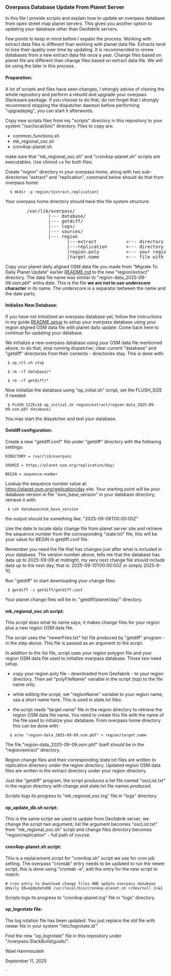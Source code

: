 
### Overpass Database Update From Planet Server

In this file I provide scripts and explain how to update an overpass database from
open street map planet servers. This gives you another option to updating your
database other than Geofabrik servers.

Few points to keep in mind before I expalin the process. Working with extract data
files is different than working with planet data file. Extracts tend to lose their
quality over time by updating. It is recommended to renew databases from a new
extract data file once a year. Change files based on planet file are different than
change files based on extract data file. We will be using the later in this process.

#### Preparation:

A lot of scripts and files have seen changes, I strongly advise of cloning the whole
repository and perform a rebuild and upgrade your overpass Slackware package.
If you choose to do that; do not forget that I strongly recommend stopping the
dispatcher daemon before performing "upgradepkg", you can start it afterwords.

Copy new scripts files from my "scripts" directory in this repository to your system
"/usr/local/bin/" directory. Files to copy are:

  - common_functions.sh
  - mk_regional_osc.sh
  - cron4op-planet.sh

make sure that "mk_regional_osc.sh" and "cron4op-planet.sh" scripts are executables.
Use chmod +x for both files.

Create "region" directory in your overpass home, along with two sub-directories
"extract" and "replication", command below should do that from overpass home:
```
  $ mkdir -p region/{extract,replication}
```

Your overpass home directory should have this file system structure:

<pre>
        /var/lib/overpass/
                |--- database/
                |--- getdiff/
                |--- logs/
                |--- sources/
                |--- region
                       |---extract           <--- directory for updated OSM extract files
                       |---replication       <--- directory for new region Change files
                       |region.poly          <--- your region poly file
                       |target.name          <--- file with OSM data file name
</pre>

Copy your planet daily aligned OSM data file you made from "Migrate To Daily Planet
Update" earlier [README.md](README.md) to the new
"region/extract" directory. The data file name was similar to "region-data_2025-09-09.osm.pbf"
witha date. This is the file **we are not to use underscore character** in its name. The
underscore is a separator between the name and the date parts.

#### Initialize New Database:

If you have not initialized an overpass database yet, follow the instructions in my
guide [README.setup](overpass-4-slackware/overpass.SlackBuild/guide/README.setup)
to setup your overpass database using your region aligned OSM data file with planet daily update.
Come back here to continue for updating your database.

We initialize a new overpass database using your OSM data file mentioned above, to
do that, stop running dispatcher, clear current "database" and "getdiff" directories
from their contents - directories stay. This is done with:

```
 $ op_ctl.sh stop

 $ rm -rf database/*

 $ rm -rf getdiff/*
```

Now initialize the database using "op_initial.sh" script, set the FLUSH_SIZE if needed:

```
 $ FLUSH_SIZE=16 op_initial.sh region/extract/region-data_2025-09-09.osm.pbf database/
```

You may start the dispatcher and test your database.

#### Getdiff configuration:

Create a new "getdiff.conf" file under "getdiff" directory with the following settings:

```
DIRECTORY = /var/lib/overpass

SOURCE = https://planet.osm.org/replication/day/

BEGIN = sequence-number
```

Lookup the sequence number value at: https://planet.osm.org/replication/day site.
Your starting point will be your database version in file "osm_base_version" in your
database directory; retrieve it with:
```
 $ cat database/osm_base_version
```

the output should be something like: "2025-09-09T00:00:00Z"

Use the date to locate daily change file from planet server site and retrieve the
sequence number from the corresponding "state.txt" file, this will be your value
for BEGIN in getdiff.conf file.

Remember you need the file that has changes just after what is included in your
database. The version number above, tells me that the database has data up to
2025-09-09 at midnight, my very next change file should include data up to the
next day; that is: 2025-09-10T00:00:00Z or simply 2025-9-10.

Run "getdiff" to start downloading your change files:
```
 $ getdiff -c getdiff/getdiff.conf
```

Your planet change files will be in: "getdiff/planet/day/" directory.

#### mk_regional_osc.sh script:

This script does what its name says; it makes change files for your region plus a
new region OSM data file.

The script uses the "newerFiles.txt" list file produced by "getdiff" program - in
the step above. This file is passed as an argument to the script.

In addition to the list file, script uses your region polygon file and your region
OSM data file used to initialize overpass database. Those two need setup.

 - copy your region poly file - downloaded from Geofabrik - to your region directory.
 Then set "polyFileName" variable in the script (top) to the file name only.

 - while editing the script, set "regionName" variable to your region name, use
 a short name here. This is used in state.txt files.

 - the script reads "target.name" file in the region directory to retrieve the region
 OSM data file name. You need to create this file with the name of the file used to
 initialize your database. From overpass home directory this can be done with:

 ```
   $ echo "region-data_2025-09-09.osm.pbf" > region/target.name
```

The file "region-data_2025-09-09.osm.pbf" itself should be in the "region/extract"
directory.

Region change files and their corresponding state.txt files are written to replication
directory under the region directory. Updated region OSM data files are written in
the extract directory under your region directory.

Just like "getdiff" program, the script produces a list file named "oscList.txt" in
the region directory with change and state.txt file names produced.

Scripts logs its progress to "mk_regional_osc.log" file in "logs" directory.

#### op_update_db.sh script:

This is the same script we used to update from Geofabrik server, we change the script
two argument; list file argument becomes "oscList.txt" from "mk_regional_osc.sh" script
and change files directory becomes "region/replication" - full path of course.

#### cron4op-planet.sh script:

This is a replacement script for "cron4op.sh" script we use for cron job setting.
The overpass "crontab" entry needs to be updated to run the newer script, this is
done using "crontab -e", edit the entry for the new script to match:

```
# cron entry to download change files AND update overpass database
@daily ID=opUpdateDB /usr/local/bin/cron4op-planet.sh >/dev/null 2>&1
```

Scripts logs its progress to "cron4op-planet.log" file in "logs" directory.

#### op_logrotate file:

The log rotation file has been updated. You just replace the old file with newer
file in your system "/etc/logrotate.d/"

Find the new "op_logrotate" file in this repository under "/overpass.SlackBuild/guide/".

Wael Hammoudeh

September 11, 2025

    -
